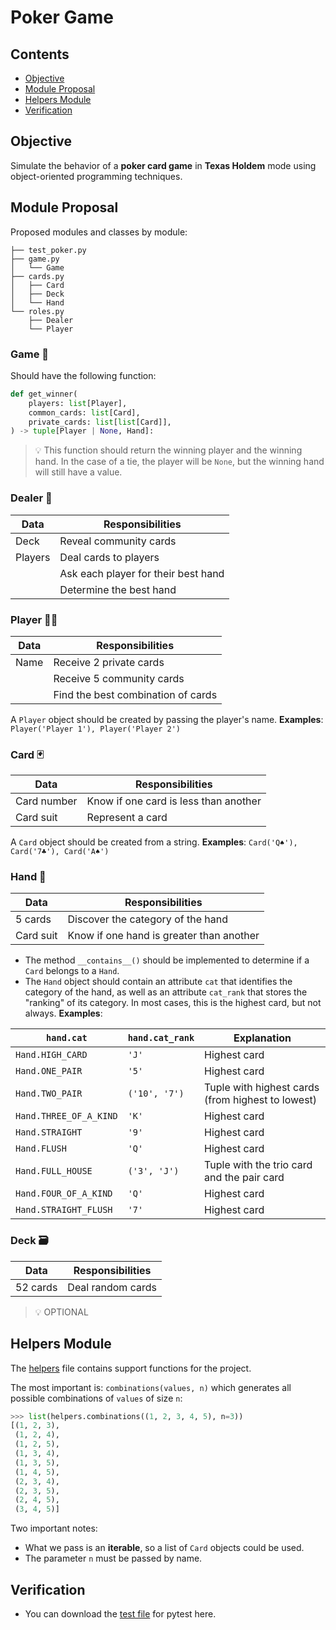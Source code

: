 # Poker Game

## Contents
- [Objective](#objective)
- [Module Proposal](#module-proposal)
- [Helpers Module](#helpers-module)
- [Verification](#verification)

## Objective

Simulate the behavior of a **poker card game** in **Texas Holdem** mode using object-oriented programming techniques.

## Module Proposal

Proposed modules and classes by module:

```
├── test_poker.py
├── game.py
│   └── Game
├── cards.py
│   ├── Card
│   ├── Deck
│   └── Hand
└── roles.py
    ├── Dealer
    └── Player
```

### Game 🎲

Should have the following function:

```python
def get_winner(
    players: list[Player],
    common_cards: list[Card],
    private_cards: list[list[Card]],
) -> tuple[Player | None, Hand]:
```

> 💡 This function should return the winning player and the winning hand. In the case of a tie, the player will be `None`, but the winning hand will still have a value.

### Dealer 🎩

| Data     | Responsibilities                  |
| --------- | ---------------------------------- |
| Deck      | Reveal community cards             |
| Players   | Deal cards to players              |
|           | Ask each player for their best hand|
|           | Determine the best hand           |

### Player 🙅‍♀️

| Data    | Responsibilities                          |
| ------- | ------------------------------------------ |
| Name    | Receive 2 private cards                   |
|         | Receive 5 community cards                 |
|         | Find the best combination of cards        |

A `Player` object should be created by passing the player's name. **Examples**: `Player('Player 1'), Player('Player 2')`

### Card 🃏

| Data               | Responsibilities                      |
| ------------------- | ------------------------------------- |
| Card number        | Know if one card is less than another |
| Card suit          | Represent a card                      |

A `Card` object should be created from a string. **Examples**: `Card('Q♠'), Card('7♣'), Card('A♠')`

### Hand 🤙

| Data            | Responsibilities                     |
| ---------------- | ------------------------------------- |
| 5 cards         | Discover the category of the hand     |
| Card suit       | Know if one hand is greater than another |

- The method `__contains__()` should be implemented to determine if a `Card` belongs to a `Hand`.
- The `Hand` object should contain an attribute `cat` that identifies the category of the hand, as well as an attribute `cat_rank` that stores the "ranking" of its category. In most cases, this is the highest card, but not always. **Examples**:

| `hand.cat`             | `hand.cat_rank` | Explanation                                   |
| ---------------------- | --------------- | --------------------------------------------- |
| `Hand.HIGH_CARD`       | `'J'`           | Highest card                                 |
| `Hand.ONE_PAIR`        | `'5'`           | Highest card                                 |
| `Hand.TWO_PAIR`        | `('10', '7')`   | Tuple with highest cards (from highest to lowest) |
| `Hand.THREE_OF_A_KIND` | `'K'`           | Highest card                                 |
| `Hand.STRAIGHT`        | `'9'`           | Highest card                                 |
| `Hand.FLUSH`           | `'Q'`           | Highest card                                 |
| `Hand.FULL_HOUSE`      | `('3', 'J')`    | Tuple with the trio card and the pair card   |
| `Hand.FOUR_OF_A_KIND`  | `'Q'`           | Highest card                                 |
| `Hand.STRAIGHT_FLUSH`  | `'7'`           | Highest card                                 |

### Deck 🗃️

| Data     | Responsibilities     |
| --------- | --------------------- |
| 52 cards | Deal random cards     |

> 💡 OPTIONAL

## Helpers Module

The [helpers](./helpers.py) file contains support functions for the project.

The most important is: `combinations(values, n)` which generates all possible combinations of `values` of size `n`:

```python
>>> list(helpers.combinations((1, 2, 3, 4, 5), n=3))
[(1, 2, 3),
 (1, 2, 4),
 (1, 2, 5),
 (1, 3, 4),
 (1, 3, 5),
 (1, 4, 5),
 (2, 3, 4),
 (2, 3, 5),
 (2, 4, 5),
 (3, 4, 5)]
```

Two important notes:

- What we pass is an **iterable**, so a list of `Card` objects could be used.
- The parameter `n` must be passed by name.

## Verification

- You can download the [test file](./test_poker.py) for pytest here.
